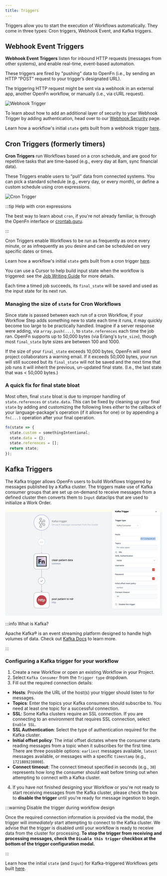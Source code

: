 ```yaml
---
title: Triggers
---
```


Triggers allow you to start the execution of Workflows automatically. They come
in three types: Cron triggers, Webhook Event, and Kafka triggers.

## Webhook Event Triggers

**Webhook Event Triggers** listen for inbound HTTP requests (messages from other
systems), and enable real-time, event-based automation.

These triggers are fired by "pushing" data to OpenFn (i.e., by sending an HTTP
“POST” request to your trigger’s designated URL).

The triggering HTTP request might be sent via a webhook in an external app,
another OpenFn workflow, or manually (i.e., via cURL request).

![Webhook Trigger](/img/webhook_trigger.png)

To learn about how to add an additional layer of security to your Webhook
Trigger by adding authentication, head over to our
[Webhook Security](../manage-projects/webhook-auth.md) page.

Learn how a workflow's initial `state` gets built from a webhook trigger
[here](../jobs/state#webhook-triggered-runs).

## Cron Triggers (formerly timers)

**Cron Triggers** run Workflows based on a cron schedule, and are good for
repetitive tasks that are time-based (e.g., every day at 8am, sync financial
data).

These Triggers enable users to “pull” data from connected systems. You can pick
a standard schedule (e.g., every day, or every month), or define a custom
schedule using cron expressions.

![Cron Trigger](/img/cron_trigger.png)

:::tip Help with cron expressions

The best way to learn about `cron`, if you're not already familiar, is through
the OpenFn interface or
<a href="https://crontab.guru" target="_blank">crontab.guru</a>.

:::

Cron Triggers enable Workflows to be run as frequently as once every minute, or
as infrequently as you desire and can be scheduled on very specific dates or
times.

Learn how a workflow's initial `state` gets built from a cron trigger
[here](/documentation/jobs/state#cron-triggered-runs).

You can use a Cursor to help build input state when the workflow is triggered:
see the [Job Writing Guide](/documentation/jobs/job-writing-guide#using-cursors)
for more details.

Each time a timed job succeeds, its `final_state` will be saved and used as the
input state for its next run.

### Managing the size of `state` for Cron Workflows

Since state is passed between each run of a cron Workflow, if your Workflow Step
adds something new to state each time it runs, it may quickly become too large
to be practically handled. Imagine if a server response were adding, via
`array.push(...)`, to `state.references` each time the job ran. OpenFn supports
up to 50,000 bytes (via Erlang's `byte_size`), though most `final_state` byte
sizes are between 100 and 1000.

If the size of your `final_state` exceeds 10,000 bytes, OpenFn will send project
collaborators a warning email. If it exceeds 50,000 bytes, your run will still
succeed but its `final_state` will not be saved and the next time that job runs
it will inherit the previous, un-updated final state. (I.e., the last state that
was < 50,000 bytes.)

### A quick fix for final state bloat

Most often, final `state` bloat is due to improper handling of `state.references`
or `state.data`. This can be fixed by cleaning up your final `state` by adding
and customizing the following lines _either_ to the callback of your
language-package's operation (if it allows for one) or by appending a `fn(...)`
operation after your final operation.

```js
fn(state => {
  state.custom = somethingIntentional;
  state.data = {};
  state.references = [];
  return state;
});
```

## Kafka Triggers

The Kafka trigger allows OpenFn users to build Workflows triggered by messages
published by a Kafka cluster. The triggers make use of Kafka consumer groups
that are set up on-demand to receive messages from a defined cluster then
converts them to `Input` dataclips that are used to initialize a Work Order.

![Configuring Kafka Trigger](/img/configuring-kafka.png)

:::info What is Kafka?

Apache Kafka® is an event streaming platform designed to handle high volumes 
of data. Check out [Kafka Docs](https://kafka.apache.org/documentation/#gettingStarted) 
to learn more.

:::

### Configuring a Kafka trigger for your workflow

1. Create a new Workflow or open an existing Workflow in your Project.
2. Select `Kafka Consumer` from the `Trigger type` dropdown.
3. Fill out the required connection details:

- **Hosts**: Provide the URL of the host(s) your trigger should listen to for
  messages.
- **Topics**: Enter the topics your Kafka consumers should subscribe to. You
  need at least one topic for a successful connection.
- **SSL**: Some Kafka clusters require an SSL connection. If you are connecting to
  an environment that requires SSL connection, select `Enable SSL`.
- **SSL Authentication**: Select the type of authentication required for the Kafka
  cluster.
- **Initial offset policy**: The intial offset dictates where the consumer
  starts reading messages from a topic when it subscribes for the first time.
  There are three possible options: `earliest` messages available, `latest` 
  messages available, or messages with a specific `timestamp` (e.g., `1721889238000`). 
- **Connect timeout**: The connect timeout specified in seconds (e.g., `30`) represents how
  long the consumer should wait before timing out when attempting to connect
  with a Kafka cluster.

4. If you have not finished designing your Workflow or you're not ready to start
   receiving messages from the Kafka cluster, please check the box to **disable 
   the trigger** until you're ready for message ingestion to begin.

:::warning Disable the trigger during workflow design

Once the required connection information is provided via the modal, the trigger
will *immediately* start attempting to connect to the Kafka cluster. We advise that 
the trigger is disabled until your workflow is ready to receive data from the cluster for
processing. **To stop the trigger from receiving and processing messages, check the `Disable
this trigger` checkbox at the bottom of the trigger configuration modal.**

:::

Learn how the initial `state` (and `Input`) for Kafka-triggered Workflows gets built 
[here](../jobs/state#kafka-triggered-runs).
